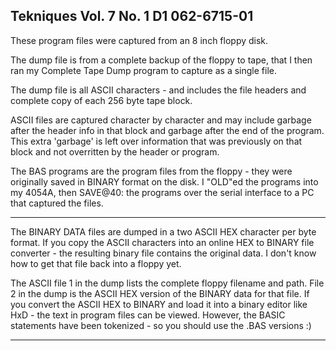Tekniques Vol. 7 No. 1 D1  062-6715-01
----
These program files were captured from an 8 inch floppy disk.

The dump file is from a complete backup of the floppy to tape, that I then ran my Complete Tape Dump program to capture as a single file.

The dump file is all ASCII characters - and includes the file headers and complete copy of each 256 byte tape block.

ASCII files are captured character by character and may include garbage after the header info in that block and garbage after the end of the program.  This extra 'garbage' is left over information that was previously on that block and not overritten by the header or program.

The BAS programs are the program files from the floppy - they were originally saved in BINARY format on the disk.
I "OLD"ed the programs into my 4054A, then SAVE@40: the programs over the serial interface to a PC that captured the files.

-------
The BINARY DATA files are dumped in a two ASCII HEX character per byte format.  If you copy the ASCII characters into an online HEX to BINARY file converter - the resulting binary file contains the original data.  I don't know how to get that file back into a floppy yet.

The ASCII file 1 in the dump lists the complete floppy filename and path.
File 2 in the dump is the ASCII HEX version of the BINARY data for that file.  If you convert the ASCII HEX to BINARY and load it into a binary editor like HxD - the text in program files can be viewed.  However, the BASIC statements have been tokenized - so you should use the .BAS versions :) 

----------
